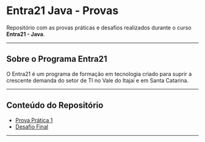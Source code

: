 # Entra21 Java - Provas

Repositório com as provas práticas e desafios realizados durante o curso **Entra21 - Java**.

---

## Sobre o Programa Entra21

O Entra21 é um programa de formação em tecnologia criado para suprir a crescente demanda do setor de TI no Vale do Itajaí e em Santa Catarina.

---

## Conteúdo do Repositório

- [Prova Prática 1](./prova-pratica-01)  
- [Desafio Final](./prova-pratica-01)

---
